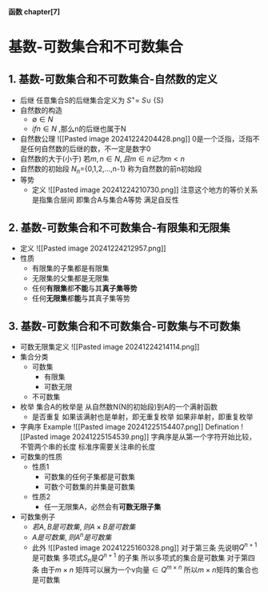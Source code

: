 **函数 chapter[7]**
# 基数-可数集合和不可数集合
## 1. 基数-可数集合和不可数集合-自然数的定义
- 后继
	任意集合S的后继集合定义为
	$S^+ =$ $S\cup$ {S}
- 自然数的构造
	- $\emptyset \in N$
	- $if n\in N$ ,那么n的后继也属于N
- 自然数公理
	![[Pasted image 20241224204428.png]]
	0是一个泛指，泛指不是任何自然数的后继的数，不一定是数字0
- 自然数的大于(小于)
	若$m,n\in N,且 m\in n 记为m<n$
- 自然数的初始段
	$N_n =${0,1,2,...,n-1}
	称为自然数的前n初始段
- 等势
	- 定义
		![[Pasted image 20241224210730.png]]
		注意这个地方的等价关系是指集合层间
		即集合A与集合A等势 满足自反性
## 2. 基数-可数集合和不可数集合-有限集和无限集
- 定义
	![[Pasted image 20241224212957.png]]
- 性质
	- 有限集的子集都是有限集
	- 无限集的父集都是无限集
	- 任何**有限集**都**不能**与其**真子集等势**
	- 任何**无限集**都**能**与其真子集等势
## 3. 基数-可数集合和不可数集合-可数集与不可数集
- 可数无限集定义
	![[Pasted image 20241224214114.png]]
- 集合分类
	- 可数集
		- 有限集
		- 可数无限
	- 不可数集
- 枚举
	集合A的枚举是
	从自然数N(N的初始段)到A的一个满射函数
	- 是否重复
		如果该满射也是单射，即无重复枚举
		如果非单射，即重复枚举
- 字典序
	Example
		![[Pasted image 20241225154407.png]]
	Defination
		![[Pasted image 20241225154539.png]]
		字典序是从第一个字符开始比较，不管两个串的长度
		标准序需要关注串的长度
- 可数集的性质
	- 性质1
		- 可数集的任何子集都是可数集
		- 可数个可数集的并集是可数集
	- 性质2
		- 任一无限集A，必然会有**可数无限子集**
- 可数集例子
	- $若A,B是可数集,则A\times B是可数集$
	- $A是可数集,则A^n是可数集$
	- 此外
		![[Pasted image 20241225160328.png]]
		对于第三条
			先说明$Q^{n+1}$是可数集 多项式$S_n$是$Q^{n+1}$ 的子集 
			所以多项式的集合是可数集
		对于第四条
			由于$m\times n$ 矩阵可以展为一个v向量$\in Q^{m\times n}$
			所以$m\times n$矩阵的集合也是可数集

		